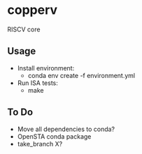 # copperv
RISCV core

## Usage
- Install environment:
  - conda env create -f environment.yml
- Run ISA tests:
  - make

## To Do
- Move all dependencies to conda?
- OpenSTA conda package
- take_branch X?

